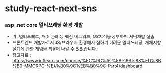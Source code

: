 # study-react-next-sns

### asp .net core 멀티쓰레딩 환경 개발 ###
- 락, 멀티쓰레드, 패킷 관리 등 핵심 네트워크, OS지식을 공부하며 서버개발 실습
- 프론트엔드 개발자로서 JS/브라우저 환경에서 접하기 어려운 멀티쓰레딩, 개체지향 설계에 관한 개념을 되짚어 나갈 수 있었습니다.
- 참고자료 : https://www.inflearn.com/course/%EC%9C%A0%EB%8B%88%ED%8B%B0-MMORPG-%EA%B0%9C%EB%B0%9C-Part4/dashboard
